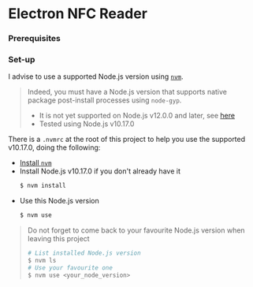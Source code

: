 # Electron NFC Reader

### Prerequisites

### Set-up

I advise to use a supported Node.js version using [`nvm`](https://github.com/nvm-sh/nvm/blob/master/README.md).

> Indeed, you must have a Node.js version that supports native package post-install processes using `node-gyp`.
>
> - It is not yet supported on Node.js v12.0.0 and later, see [here](https://github.com/nodejs/node-gyp/issues/1874)
> - Tested using Node.js v10.17.0

There is a `.nvmrc` at the root of this project to help you use the supported v10.17.0, doing the following:

- [Install `nvm`](https://github.com/nvm-sh/nvm/blob/master/README.md#installation-and-update)
- Install Node.js v10.17.0 if you don't already have it
  ```bash
  $ nvm install
  ```
- Use this Node.js version
  ```bash
  $ nvm use
  ```

> Do not forget to come back to your favourite Node.js version when leaving this project
>
> ```bash
> # List installed Node.js version
> $ nvm ls
> # Use your favourite one
> $ nvm use <your_node_version>
> ```
